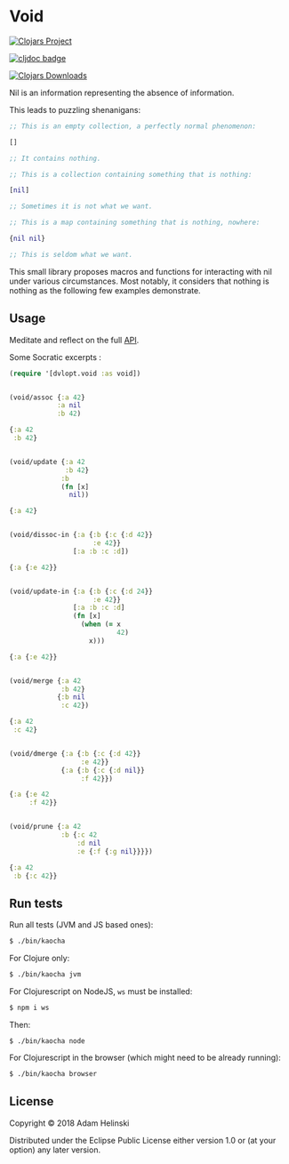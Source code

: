 # Void

[![Clojars
Project](https://img.shields.io/clojars/v/dvlopt/void.svg)](https://clojars.org/dvlopt/void)

[![cljdoc badge](https://cljdoc.org/badge/dvlopt/void)](https://cljdoc.org/d/dvlopt/void)


[![Clojars Downloads](https://img.shields.io/clojars/dt/dvlopt/void?color=blue&style=flat-square)](https://clojars.org/dvlopt/void)

Nil is an information representing the absence of information.

This leads to puzzling shenanigans:

```clj
;; This is an empty collection, a perfectly normal phenomenon:

[]

;; It contains nothing.

;; This is a collection containing something that is nothing:

[nil]

;; Sometimes it is not what we want.

;; This is a map containing something that is nothing, nowhere:

{nil nil}

;; This is seldom what we want.
```

This small library proposes macros and functions for interacting with nil under
various circumstances. Most notably, it considers that nothing is nothing as the
following few examples demonstrate.


## Usage

Meditate and reflect on the full [API](https://cljdoc.org/d/dvlopt/void).

Some Socratic excerpts :

```clj
(require '[dvlopt.void :as void])


(void/assoc {:a 42}
            :a nil
            :b 42)

{:a 42
 :b 42}


(void/update {:a 42
              :b 42}
             :b
             (fn [x]
               nil))

{:a 42}


(void/dissoc-in {:a {:b {:c {:d 42}}
                     :e 42}}
                [:a :b :c :d])

{:a {:e 42}}


(void/update-in {:a {:b {:c {:d 24}}
                     :e 42}}
                [:a :b :c :d]
                (fn [x]
                  (when (= x
                           42)
                    x)))

{:a {:e 42}}


(void/merge {:a 42
             :b 42}
            {:b nil
             :c 42})

{:a 42
 :c 42}


(void/dmerge {:a {:b {:c {:d 42}}
                  :e 42}}
             {:a {:b {:c {:d nil}}
                  :f 42}})

{:a {:e 42
     :f 42}}


(void/prune {:a 42
             :b {:c 42
                 :d nil
                 :e {:f {:g nil}}}})

{:a 42
 :b {:c 42}}
```

## Run tests

Run all tests (JVM and JS based ones):

```bash
$ ./bin/kaocha
```

For Clojure only:

```bash
$ ./bin/kaocha jvm
```

For Clojurescript on NodeJS, `ws` must be installed:
```bash
$ npm i ws
```
Then:
```
$ ./bin/kaocha node
```

For Clojurescript in the browser (which might need to be already running):
```bash
$ ./bin/kaocha browser
```


## License

Copyright © 2018 Adam Helinski

Distributed under the Eclipse Public License either version 1.0 or (at
your option) any later version.
